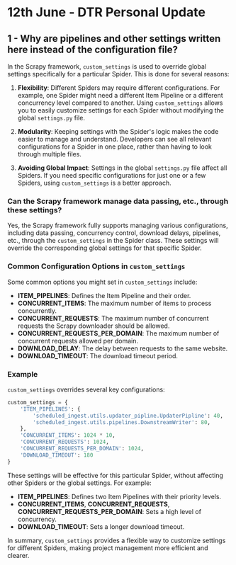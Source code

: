 # 12th June - DTR Personal Update
## 1 - Why are pipelines and other settings written here instead of the configuration file?

In the Scrapy framework, `custom_settings` is used to override global settings specifically for a particular Spider. This is done for several reasons:

1. **Flexibility**: Different Spiders may require different configurations. For example, one Spider might need a different Item Pipeline or a different concurrency level compared to another. Using `custom_settings` allows you to easily customize settings for each Spider without modifying the global `settings.py` file.

2. **Modularity**: Keeping settings with the Spider's logic makes the code easier to manage and understand. Developers can see all relevant configurations for a Spider in one place, rather than having to look through multiple files.

3. **Avoiding Global Impact**: Settings in the global `settings.py` file affect all Spiders. If you need specific configurations for just one or a few Spiders, using `custom_settings` is a better approach.

### Can the Scrapy framework manage data passing, etc., through these settings?

Yes, the Scrapy framework fully supports managing various configurations, including data passing, concurrency control, download delays, pipelines, etc., through the `custom_settings` in the Spider class. These settings will override the corresponding global settings for that specific Spider.

### Common Configuration Options in `custom_settings`

Some common options you might set in `custom_settings` include:

- **ITEM_PIPELINES**: Defines the Item Pipeline and their order.
- **CONCURRENT_ITEMS**: The maximum number of items to process concurrently.
- **CONCURRENT_REQUESTS**: The maximum number of concurrent requests the Scrapy downloader should be allowed.
- **CONCURRENT_REQUESTS_PER_DOMAIN**: The maximum number of concurrent requests allowed per domain.
- **DOWNLOAD_DELAY**: The delay between requests to the same website.
- **DOWNLOAD_TIMEOUT**: The download timeout period.

### Example

`custom_settings` overrides several key configurations:

```python
custom_settings = {
    'ITEM_PIPELINES': {
        'scheduled_ingest.utils.updater_pipline.UpdaterPipline': 40,
        'scheduled_ingest.utils.pipelines.DownstreamWriter': 80,
    },
    'CONCURRENT_ITEMS': 1024 * 10,
    'CONCURRENT_REQUESTS': 1024,
    'CONCURRENT_REQUESTS_PER_DOMAIN': 1024,
    'DOWNLOAD_TIMEOUT': 180
}
```

These settings will be effective for this particular Spider, without affecting other Spiders or the global settings. For example:

- **ITEM_PIPELINES**: Defines two Item Pipelines with their priority levels.
- **CONCURRENT_ITEMS**, **CONCURRENT_REQUESTS**, **CONCURRENT_REQUESTS_PER_DOMAIN**: Sets a high level of concurrency.
- **DOWNLOAD_TIMEOUT**: Sets a longer download timeout.

In summary, `custom_settings` provides a flexible way to customize settings for different Spiders, making project management more efficient and clearer.
